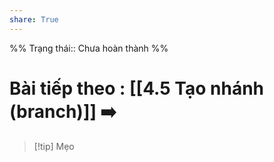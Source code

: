 ```yaml
---
share: True
---
```

%%
Trạng thái:: Chưa hoàn thành
%%
# Bài tiếp theo : [[4.5 Tạo nhánh (branch)]] ➡️

> [!tip] Mẹo

